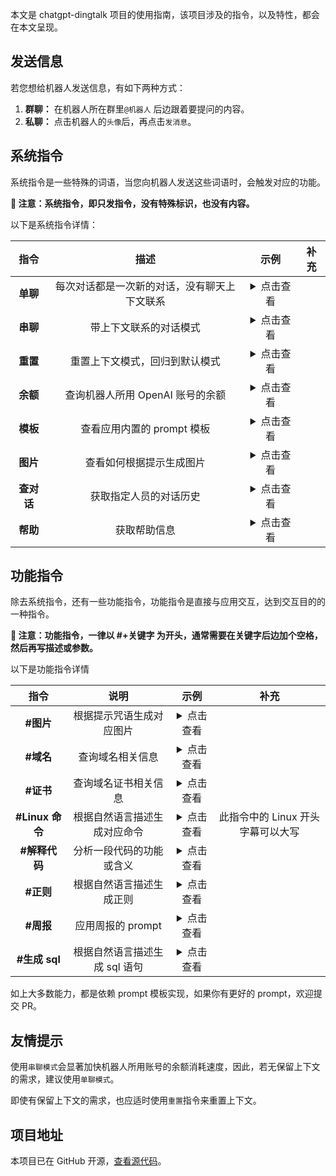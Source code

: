 本文是 chatgpt-dingtalk 项目的使用指南，该项目涉及的指令，以及特性，都会在本文呈现。

## 发送信息

若您想给机器人发送信息，有如下两种方式：

1. **群聊：** 在机器人所在群里`@机器人` 后边跟着要提问的内容。
2. **私聊：** 点击机器人的`头像`后，再点击`发消息`。

## 系统指令

系统指令是一些特殊的词语，当您向机器人发送这些词语时，会触发对应的功能。

**📢 注意：系统指令，即只发指令，没有特殊标识，也没有内容。**

以下是系统指令详情：

|    指令    |                     描述                     |                                                                      示例                                                                       | 补充 |
| :--------: | :------------------------------------------: | :---------------------------------------------------------------------------------------------------------------------------------------------: | :--: |
|  **单聊**  | 每次对话都是一次新的对话，没有聊天上下文联系 | <details><br /><summary>点击查看</summary><br /><img src="https://cdn.jsdelivr.net/gh/eryajf/tu/img/image_20230404_193608.jpg"><br /></details> |      |
|  **串聊**  |            带上下文联系的对话模式            | <details><br /><summary>点击查看</summary><br /><img src="https://cdn.jsdelivr.net/gh/eryajf/tu/img/image_20230404_193608.jpg"><br /></details> |      |
|  **重置**  |        重置上下文模式，回归到默认模式        | <details><br /><summary>点击查看</summary><br /><img src="https://cdn.jsdelivr.net/gh/eryajf/tu/img/image_20230404_193608.jpg"><br /></details> |      |
|  **余额**  |       查询机器人所用 OpenAI 账号的余额       | <details><br /><summary>点击查看</summary><br /><img src="https://cdn.jsdelivr.net/gh/eryajf/tu/img/image_20230304_222522.jpg"><br /></details> |      |
|  **模板**  |          查看应用内置的 prompt 模板          | <details><br /><summary>点击查看</summary><br /><img src="https://cdn.jsdelivr.net/gh/eryajf/tu/img/image_20230404_193827.jpg"><br /></details> |      |
|  **图片**  |           查看如何根据提示生成图片           | <details><br /><summary>点击查看</summary><br /><img src="https://cdn.jsdelivr.net/gh/eryajf/tu/img/image_20230404_194125.jpg"><br /></details> |      |
| **查对话** |            获取指定人员的对话历史            | <details><br /><summary>点击查看</summary><br /><img src="https://cdn.jsdelivr.net/gh/eryajf/tu/img/image_20230404_193938.jpg"><br /></details> |      |
|  **帮助**  |                 获取帮助信息                 | <details><br /><summary>点击查看</summary><br /><img src="https://cdn.jsdelivr.net/gh/eryajf/tu/img/image_20230404_202336.jpg"><br /></details> |      |

## 功能指令

除去系统指令，还有一些功能指令，功能指令是直接与应用交互，达到交互目的的一种指令。

**📢 注意：功能指令，一律以 #+关键字 为开头，通常需要在关键字后边加个空格，然后再写描述或参数。**

以下是功能指令详情

|      指令       |             说明              |                                                                      示例                                                                       |               补充                |
| :-------------: | :---------------------------: | :---------------------------------------------------------------------------------------------------------------------------------------------: | :-------------------------------: |
|    **#图片**    |   根据提示咒语生成对应图片    | <details><br /><summary>点击查看</summary><br /><img src="https://cdn.jsdelivr.net/gh/eryajf/tu/img/image_20230323_150547.jpg"><br /></details> |                                   |
|    **#域名**    |       查询域名相关信息        | <details><br /><summary>点击查看</summary><br /><img src="https://cdn.jsdelivr.net/gh/eryajf/tu/img/image_20230404_202620.jpg"><br /></details> |                                   |
|    **#证书**    |     查询域名证书相关信息      | <details><br /><summary>点击查看</summary><br /><img src="https://cdn.jsdelivr.net/gh/eryajf/tu/img/image_20230404_202706.jpg"><br /></details> |                                   |
| **#Linux 命令** | 根据自然语言描述生成对应命令  | <details><br /><summary>点击查看</summary><br /><img src="https://cdn.jsdelivr.net/gh/eryajf/tu/img/image_20230404_214947.jpg"><br /></details> | 此指令中的 Linux 开头字幕可以大写 |
|  **#解释代码**  |   分析一段代码的功能或含义    | <details><br /><summary>点击查看</summary><br /><img src="https://cdn.jsdelivr.net/gh/eryajf/tu/img/image_20230404_215242.jpg"><br /></details> |                                   |
|    **#正则**    |   根据自然语言描述生成正则    | <details><br /><summary>点击查看</summary><br /><img src="https://cdn.jsdelivr.net/gh/eryajf/tu/img/image_20230404_220222.jpg"><br /></details> |                                   |
|    **#周报**    |       应用周报的 prompt       | <details><br /><summary>点击查看</summary><br /><img src="https://cdn.jsdelivr.net/gh/eryajf/tu/img/image_20230404_214335.jpg"><br /></details> |                                   |
|  **#生成 sql**  | 根据自然语言描述生成 sql 语句 | <details><br /><summary>点击查看</summary><br /><img src="https://cdn.jsdelivr.net/gh/eryajf/tu/img/image_20230404_221325.jpg"><br /></details> |                                   |

如上大多数能力，都是依赖 prompt 模板实现，如果你有更好的 prompt，欢迎提交 PR。

## 友情提示

使用`串聊模式`会显著加快机器人所用账号的余额消耗速度，因此，若无保留上下文的需求，建议使用`单聊模式`。

即使有保留上下文的需求，也应适时使用`重置`指令来重置上下文。

## 项目地址

本项目已在 GitHub 开源，[查看源代码](https://github.com/eryajf/chatgpt-dingtalk)。
